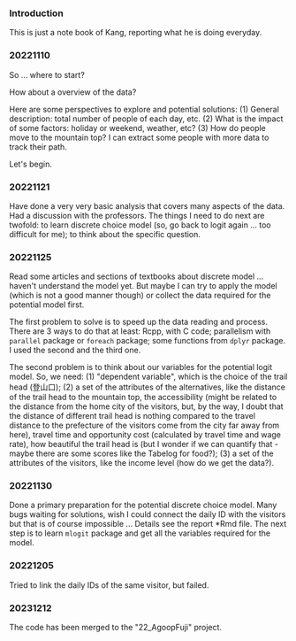 ### Introduction

This is just a note book of Kang, reporting what he is doing everyday. 

### 20221110 

So ... where to start? 

How about a overview of the data? 

Here are some perspectives to explore and potential solutions: 
(1) General description: total number of people of each day, etc. 
(2) What is the impact of some factors: holiday or weekend, weather, etc? 
(3) How do people move to the mountain top? I can extract some people with more data to track their path. 

Let's begin. 

### 20221121 

Have done a very very basic analysis that covers many aspects of the data. 
Had a discussion with the professors. 
The things I need to do next are twofold: to learn discrete choice model (so, go back to logit again ... too difficult for me); to think about the specific question. 

### 20221125 

Read some articles and sections of textbooks about discrete model ... haven't understand the model yet. But maybe I can try to apply the model (which is not a good manner though) or collect the data required for the potential model first. 

The first problem to solve is to speed up the data reading and process. There are 3 ways to do that at least: Rcpp, with C code; parallelism with `parallel` package or `foreach` package; some functions from `dplyr` package. 
I used the second and the third one. 

The second problem is to think about our variables for the potential logit model. So, we need: 
(1) "dependent variable", which is the choice of the trail head (登山口); 
(2) a set of the attributes of the alternatives, like the distance of the trail head to the mountain top, the accessibility (might be related to the distance from the home city of the visitors, but, by the way, I doubt that the distance of different trail head is nothing compared to the travel distance to the prefecture of the visitors come from the city far away from here), travel time and opportunity cost (calculated by travel time and wage rate), how beautiful the trail head is (but I wonder if we can quantify that - maybe there are some scores like the Tabelog for food?); 
(3) a set of the attributes of the visitors, like the income level (how do we get the data?). 

### 20221130 

Done a primary preparation for the potential discrete choice model. Many bugs waiting for solutions, wish I could connect the daily ID with the visitors but that is of course impossible ... Details see the report *Rmd file. The next step is to learn `mlogit` package and get all the variables required for the model. 

### 20221205 

Tried to link the daily IDs of the same visitor, but failed. 

### 20231212 

The code has been merged to the "22_AgoopFuji" project. 
